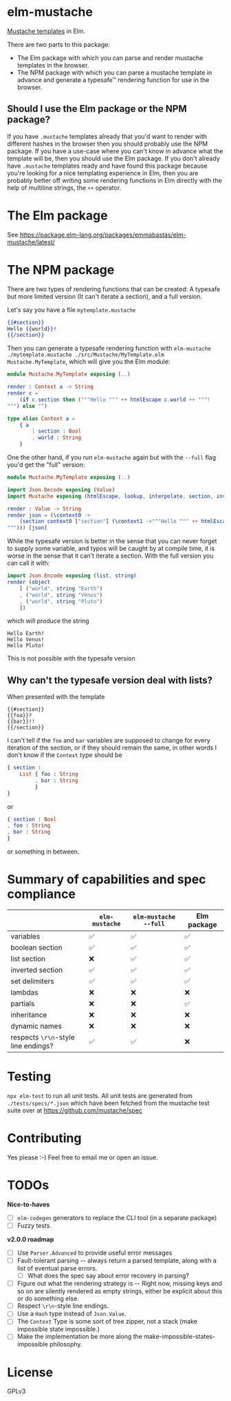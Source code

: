 # elm-mustache
[Mustache templates](https://mustache.github.io/) in Elm.

There are two parts to this package:
- The Elm package with which you can parse and render mustache templates in the browser.
- The NPM package with which you can parse a mustache template in advance and generate a typesafe™ rendering function for use in the browser.

## Should I use the Elm package or the NPM package?

If you have `.mustache` templates already that you'd want to render with different hashes in the browser then you should probably use the NPM package.
If you have a use-case where you can't know in advance what the template will be, then you should use the Elm package.
If you don't already have `.mustache` templates ready and have found this package because you're looking for a nice templating experience in Elm, then you are probably better off writing some rendering functions in Elm directly with the help of multiline strings, the `++` operator.

# The Elm package

See https://package.elm-lang.org/packages/emmabastas/elm-mustache/latest/

# The NPM package

There are two types of rendering functions that can be created: A typesafe but more limited version (It can't iterate a section), and a full version.

Let's say you have a file `mytemplate.mustache`

```mustache
{{#section}}
Hello {{world}}!
{{/section}}
```

Then you can generate a typesafe rendering function with `elm-mustache ./mytemplate.mustache ./src/Mustache/MyTemplate.elm Mustache.MyTemplate`, which will give you the Elm module:

```elm
module Mustache.MyTemplate exposing (..)

render : Context a -> String
render c =
    (if c.section then ("""Hello """ ++ htmlEscape c.world ++ """!
""") else "")

type alias Context a =
    { a
        | section : Bool
        , world : String
    }
```

One the other hand, if you run `elm-mustache` again but with the `--full` flag you'd get the "full" version:

```elm
module Mustache.MyTemplate exposing (..)

import Json.Decode exposing (Value)
import Mustache exposing (htmlEscape, lookup, interpolate, section, invertedSection)

render : Value -> String
render json = (\context0 ->
    (section context0 ["section"] (\context1 ->"""Hello """ ++ htmlEscape (interpolate (lookup context1 ["world"])) ++ """!
"""))) [json]
```


While the typesafe version is better in the sense that you can never forget to supply some variable, and typos will be caught by at compile time, it is worse in the sense that it can't iterate a section. With the full version you can call it with:

```elm
import Json.Encode exposing (list, string)
render (object
    [ ("world", string "Earth")
    , ("world", string "Venus")
    , ("world", string "Pluto")
    ])
```

which will produce the string

```
Hello Earth!
Hello Venus!
Hello Pluto!
```

This is not possible with the typesafe version

## Why can't the typesafe version deal with lists?

When presented with the template

```
{{#section}}
{{foo}}?
{{bar}}!!
{{/section}}
```

I can't tell if the `foo` and `bar` variables are supposed to change for every iteration of the section, or if they should remain the same, in other words I don't know if the `Context` type should be

```elm
{ section :
    List { foo : String
         , bar : String
         }
}
```

or

```elm
{ section : Bool
, foo : String
, bar : String
}
```

or something in between.

# Summary of capabilities and spec compliance


|                                     | `elm-mustache` | `elm-mustache --full` | Elm package |
|-------------------------------------|----------------|-----------------------|-------------|
| variables                           | ✅             | ✅                    | ✅          |
| boolean section                     | ✅             | ✅                    | ✅          |
| list section                        | ❌             | ✅                    | ✅          |
| inverted section                    | ✅             | ✅                    | ✅          |
| set delimiters                      | ✅             | ✅                    | ✅          |
| lambdas                             | ❌             | ❌                    | ❌          |
| partials                            | ❌             | ❌                    | ✅          |
| inheritance                         | ❌             | ❌                    | ❌          |
| dynamic names                       | ❌             | ❌                    | ❌          |
| respects `\r\n`-style line endings? | ✅             | ✅                    | ❌          |

# Testing

`npx elm-test` to run all unit tests. All unit tests are generated from `./tests/specs/*.json` which have been fetched from the mustache test suite over at https://github.com/mustache/spec

# Contributing

Yes please :-)
Feel free to email me or open an issue.

# TODOs

**Nice-to-haves**
- [ ] `elm-codegen` generators to replace the CLI tool (in a separate package)
- [ ] Fuzzy tests.

**v2.0.0 roadmap**
- [ ] Use `Parser.Advanced` to provide useful error messages
- [ ] Fault-tolerant parsing -- always return a parsed template, along with a list of eventual parse errors.
    - [ ] What does the spec say about error recovery in parsing?
- [ ] Figure out what the rendering strategy is -- Right now, missing keys and so on are silently rendered as empty strings, either be explicit about this or do something else.
- [ ] Respect `\r\n`-style line endings.
- [ ] Use a `Hash` type instead of `Json.Value`.
- [ ] The `Context` Type is some sort of tree zipper, not a stack (make impossible state impossible.)
- [ ] Make the implementation be more along the make-impossible-states-impossible philosophy.

# License

GPLv3



